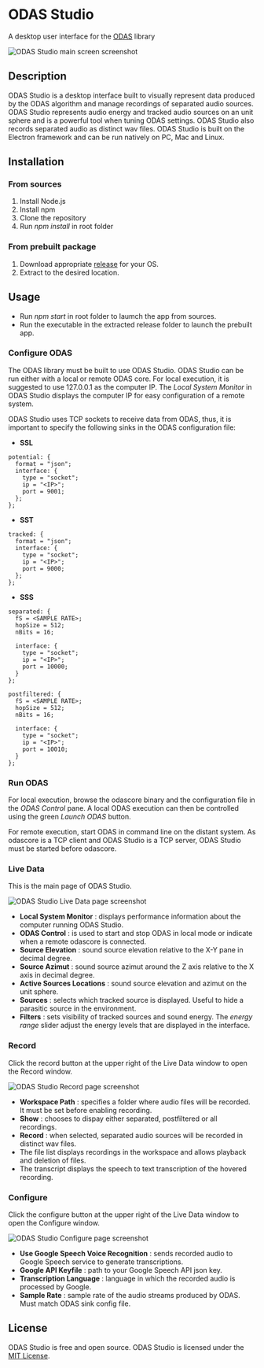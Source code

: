 # ODAS Studio
A desktop user interface for the [ODAS](https://github.com/introlab/odas) library

![ODAS Studio main screen screenshot](/screenshots/main.png)

## Description
ODAS Studio is a desktop interface built to visually represent data produced by the ODAS algorithm and manage recordings of separated audio sources. ODAS Studio represents audio energy and tracked audio sources on an unit sphere and is a powerful tool when tuning ODAS settings. ODAS Studio also records separated audio as distinct wav files. ODAS Studio is built on the Electron framework and can be run natively on PC, Mac and Linux.

## Installation
### From sources
1. Install Node.js
1. Install npm
1. Clone the repository
1. Run _npm install_ in root folder

### From prebuilt package
1. Download appropriate [release](https://github.com/introlab/odas_web/releases) for your OS.
1. Extract to the desired location.

## Usage
* Run _npm start_ in root folder to laumch the app from sources.
* Run the executable in the extracted release folder to launch the prebuilt app.

### Configure ODAS
The ODAS library must be built to use ODAS Studio. ODAS Studio can be run either with a local or remote ODAS core. For local execution, it is suggested to use 127.0.0.1 as the computer IP. The _Local System Monitor_ in ODAS Studio displays the computer IP for easy configuration of a remote system.

ODAS Studio uses TCP sockets to receive data from ODAS, thus, it is important to specify the following sinks in the ODAS configuration file:
* **SSL**
```
potential: {
  format = "json";
  interface: {
    type = "socket";
    ip = "<IP>";
    port = 9001;
  };
};
```
* **SST**
```
tracked: {
  format = "json";
  interface: {
    type = "socket";
    ip = "<IP>";
    port = 9000;
  };
};
```
* **SSS**
```
separated: {
  fS = <SAMPLE RATE>;
  hopSize = 512;
  nBits = 16;        

  interface: {
    type = "socket";
    ip = "<IP>";
    port = 10000;
  }        
};

postfiltered: {
  fS = <SAMPLE RATE>;
  hopSize = 512;
  nBits = 16;        

  interface: {
    type = "socket";
    ip = "<IP>";
    port = 10010;
  }        
};
```

### Run ODAS
For local execution, browse the odascore binary and the configuration file in the _ODAS Control_ pane. A local ODAS execution can then be controlled using the green _Launch ODAS_ button.

For remote execution, start ODAS in command line on the distant system. As odascore is a TCP client and ODAS Studio is a TCP server, ODAS Studio must be started before odascore.

### Live Data
This is the main page of ODAS Studio.

![ODAS Studio Live Data page screenshot](/screenshots/live_data.png)

* **Local System Monitor** : displays performance information about the computer running ODAS Studio.
* **ODAS Control** : is used to start and stop ODAS in local mode or indicate when a remote odascore is connected.
* **Source Elevation** : sound source elevation relative to the X-Y pane in decimal degree.
* **Source Azimut** : sound source azimut around the Z axis relative to the X axis in decimal degree.
* **Active Sources Locations** : sound source elevation and azimut on the unit sphere.
* **Sources** : selects which tracked source is displayed. Useful to hide a parasitic source in the environment.
* **Filters** : sets visibility of tracked sources and sound energy. The _energy range_ slider adjust the energy levels that are displayed in the interface.

### Record
Click the record button at the upper right of the Live Data window to open the Record window.

![ODAS Studio Record page screenshot](/screenshots/record.png)

* **Workspace Path** : specifies a folder where audio files will be recorded. It must be set before enabling recording.
* **Show** : chooses to dispay either separated, postfiltered or all recordings.
* **Record** : when selected, separated audio sources will be recorded in distinct wav files.
* The file list displays recordings in the workspace and allows playback and deletion of files.
* The transcript displays the speech to text transcription of the hovered recording.

### Configure
Click the configure button at the upper right of the Live Data window to open the Configure window.

![ODAS Studio Configure page screenshot](/screenshots/configure.png)

* **Use Google Speech Voice Recognition** : sends recorded audio to Google Speech service to generate transcriptions.
* **Google API Keyfile** : path to your Google Speech API json key.
* **Transcription Language** : language in which the recorded audio is processed by Google.
* **Sample Rate** : sample rate of the audio streams produced by ODAS. Must match ODAS sink config file.

## License
ODAS Studio is free and open source. ODAS Studio is licensed under the [MIT License](/LICENSE).
